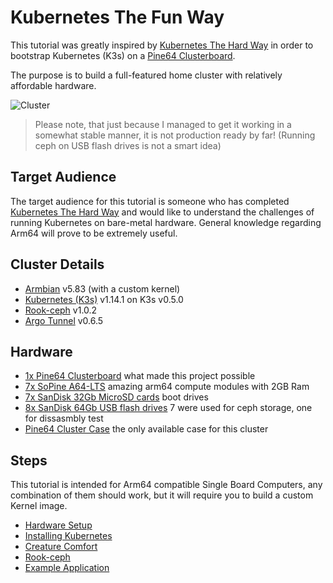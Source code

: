 # Kubernetes The Fun Way

This tutorial was greatly inspired by [Kubernetes The Hard Way](https://github.com/kelseyhightower/kubernetes-the-hard-way) in order to bootstrap Kubernetes (K3s) on a [Pine64 Clusterboard](https://www.pine64.org/clusterboard/).

The purpose is to build a full-featured home cluster with relatively affordable hardware.

![Cluster](images/cluster.gif)

> Please note, that just because I managed to get it working in a somewhat stable manner, it is not production ready by far! (Running ceph on USB flash drives is not a smart idea)

## Target Audience

The target audience for this tutorial is someone who has completed [Kubernetes The Hard Way](https://github.com/kelseyhightower/kubernetes-the-hard-way) and would like to understand the challenges of running Kubernetes on bare-metal hardware. General knowledge regarding Arm64 will prove to be extremely useful.

## Cluster Details

* [Armbian](https://www.armbian.com/sopine-a64/) v5.83 (with a custom kernel)
* [Kubernetes (K3s)](https://github.com/rancher/k3s) v1.14.1 on K3s v0.5.0
* [Rook-ceph](https://github.com/rook/rook) v1.0.2
* [Argo Tunnel](https://github.com/cloudflare/cloudflare-ingress-controller) v0.6.5

## Hardware

* [1x Pine64 Clusterboard](https://www.pine64.org/clusterboard/) what made this project possible
* [7x SoPine A64-LTS](https://www.pine64.org/sopine/) amazing arm64 compute modules with 2GB Ram
* [7x SanDisk 32Gb MicroSD cards](https://www.bol.com/nl/p/sandisk-ultra-micro-sdhc-32gb-uhs1-a1-met-adapter/9200000080737253/) boot drives
* [8x SanDisk 64Gb USB flash drives](https://www.mediamarkt.nl/nl/product/_sandisk-cruzer-ultra-usb-3-0-64-gb-1262970.html) 7 were used for ceph storage, one for dissasmbly test
* [Pine64 Cluster Case](https://www.c4labs.com/product/presale-pine64-cluster-case-pine64-clusterboard-with-7-sopine-compute-module-slots/) the only available case for this cluster

## Steps

This tutorial is intended for Arm64 compatible Single Board Computers, any combination of them should work, but it will require you to build a custom Kernel image.

* [Hardware Setup](docs/01-hardware-setup.md)
* [Installing Kubernetes](docs/02-installing-kubernetes.md)
* [Creature Comfort](docs/03-creature-comfort.md)
* [Rook-ceph](docs/04-rook-ceph.md)
* [Example Application](docs/05-example-application.md)